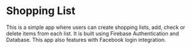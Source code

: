 # Shopping List

This is a simple app where users can create shopping lists, add, check or delete items from each list. It is built using Firebase Authentication and Database. This app also features with Facebook login integration. 
